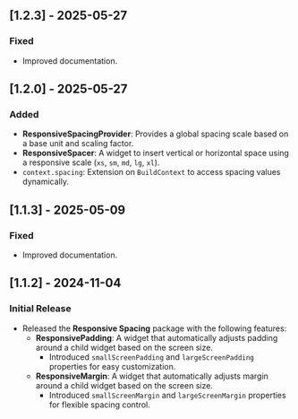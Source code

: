 ## [1.2.3] - 2025-05-27
### Fixed
- Improved documentation.

## [1.2.0] - 2025-05-27
### Added
- **ResponsiveSpacingProvider**: Provides a global spacing scale based on a base unit and scaling factor.
- **ResponsiveSpacer**: A widget to insert vertical or horizontal space using a responsive scale (`xs`, `sm`, `md`, `lg`, `xl`).
- `context.spacing`: Extension on `BuildContext` to access spacing values dynamically.

## [1.1.3] - 2025-05-09
### Fixed
- Improved documentation.

## [1.1.2] - 2024-11-04
### Initial Release
- Released the **Responsive Spacing** package with the following features:
  - **ResponsivePadding**: A widget that automatically adjusts padding around a child widget based on the screen size.
    - Introduced `smallScreenPadding` and `largeScreenPadding` properties for easy customization.
  - **ResponsiveMargin**: A widget that automatically adjusts margin around a child widget based on the screen size.
    - Introduced `smallScreenMargin` and `largeScreenMargin` properties for flexible spacing control.
